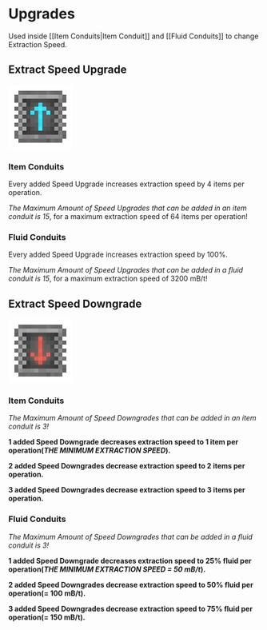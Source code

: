 # Upgrades

Used inside [[Item Conduits|Item Conduit]] and [[Fluid Conduits]] to change Extraction Speed.

## Extract Speed Upgrade
![](renders/extract_speed_upgrade.png)

### Item Conduits

Every added Speed Upgrade increases extraction speed by 4 items per operation.

*The Maximum Amount of Speed Upgrades that can be added in an item conduit is 15*, for a maximum extraction speed of 64 items per operation!

### Fluid Conduits

Every added Speed Upgrade increases extraction speed by 100%.

*The Maximum Amount of Speed Upgrades that can be added in a fluid conduit is 15*, for a maximum extraction speed of 3200 mB/t!

## Extract Speed Downgrade
![](renders/extract_speed_downgrade.png)

### Item Conduits

*The Maximum Amount of Speed Downgrades that can be added in an item conduit is 3!*

**1 added Speed Downgrade decreases extraction speed to 1 item per operation(*THE MINIMUM EXTRACTION SPEED*).**

**2 added Speed Downgrades decrease extraction speed to 2 items per operation.**

**3 added Speed Downgrades decrease extraction speed to 3 items per operation.**

### Fluid Conduits

*The Maximum Amount of Speed Downgrades that can be added in a fluid conduit is 3!*

**1 added Speed Downgrade decreases extraction speed to 25% fluid per operation(*THE MINIMUM EXTRACTION SPEED = 50 mB/t*).**

**2 added Speed Downgrades decrease extraction speed to 50% fluid per operation(= 100 mB/t).**

**3 added Speed Downgrades decrease extraction speed to 75% fluid per operation(= 150 mB/t).**